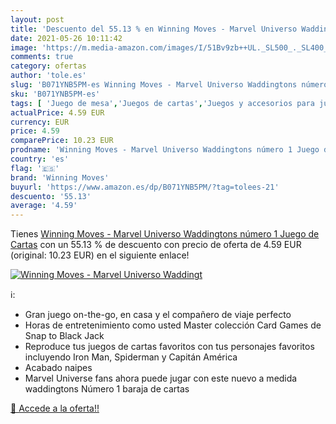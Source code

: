 ```yaml
---
layout: post
title: 'Descuento del 55.13 % en Winning Moves - Marvel Universo Waddingt'
date: 2021-05-26 10:11:42
image: 'https://m.media-amazon.com/images/I/51Bv9zb++UL._SL500_._SL400_.jpg'
comments: true
category: ofertas
author: 'tole.es'
slug: 'B071YNB5PM-es Winning Moves - Marvel Universo Waddingtons número 1 Juego...'
sku: 'B071YNB5PM-es'
tags: [ 'Juego de mesa','Juegos de cartas','Juegos y accesorios para juegos','Juguetes','Juguetes y juegos','cartas','de','juego','winning moves', ]
actualPrice: 4.59 EUR
currency: EUR
price: 4.59
comparePrice: 10.23 EUR
prodname: 'Winning Moves - Marvel Universo Waddingtons número 1 Juego de Cartas'
country: 'es'
flag: '🇪🇸'
brand: 'Winning Moves'
buyurl: 'https://www.amazon.es/dp/B071YNB5PM/?tag=tolees-21'
descuento: '55.13'
average: '4.59'
---
```


Tienes [Winning Moves - Marvel Universo Waddingtons número 1 Juego de Cartas](https://www.amazon.es/dp/B071YNB5PM/?tag=tolees-21) con un 55.13 % de descuento con precio de oferta de 4.59 EUR (original: 10.23 EUR) en el siguiente enlace!

[![Winning Moves - Marvel Universo Waddingt](https://m.media-amazon.com/images/I/51Bv9zb++UL._SL500_._SL400_.jpg)](https://www.amazon.es/dp/B071YNB5PM/?tag=tolees-21)

ℹ️:

- Gran juego on-the-go, en casa y el compañero de viaje perfecto
- Horas de entretenimiento como usted Master colección Card Games de Snap to Black Jack
- Reproduce tus juegos de cartas favoritos con tus personajes favoritos incluyendo Iron Man, Spiderman y Capitán América
- Acabado naipes
- Marvel Universe fans ahora puede jugar con este nuevo a medida waddingtons Número 1 baraja de cartas

[🛒 Accede a la oferta!!](https://www.amazon.es/dp/B071YNB5PM/?tag=tolees-21)
